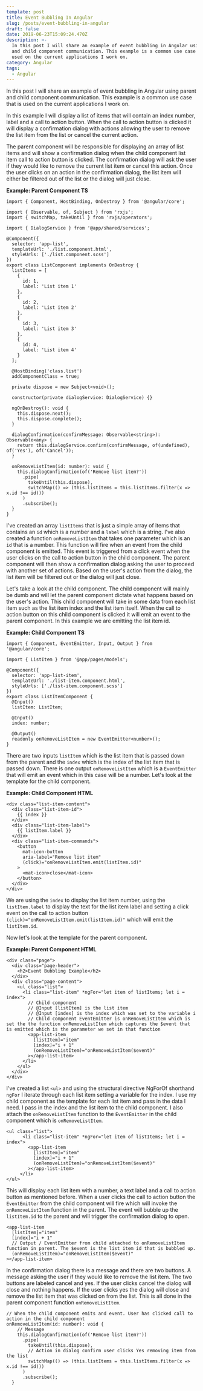 ```yaml
---
template: post
title: Event Bubbling In Angular
slug: /posts/event-bubbling-in-angular
draft: false
date: 2019-06-23T15:09:24.470Z
description: >-
  In this post I will share an example of event bubbling in Angular using parent
  and child component communication. This example is a common use case that is
  used on the current applications I work on.
category: Angular
tags:
  - Angular
---
```

In this post I will share an example of event bubbling in Angular using parent and child component communication. This example is a common use case that is used on the current applications I work on.  

In this example I will display a list of items that will contain an index number, label and a call to action button.  When the call to action button is clicked it will display a confirmation dialog with actions allowing the user to remove the list item from the list or cancel the current action. 

The parent component will be responsible for displaying an array of list items and will show a confirmation dialog when the child component list item call to action button is clicked. The confirmation dialog will ask the user if they would like to remove the current list item or cancel this action. Once the user clicks on an action in the confirmation dialog, the list item will either be filtered out of the list or the dialog will just close.

**Example: Parent Component TS**

```
import { Component, HostBinding, OnDestroy } from '@angular/core';

import { Observable, of, Subject } from 'rxjs';
import { switchMap, takeUntil } from 'rxjs/operators';

import { DialogService } from '@app/shared/services';

@Component({
  selector: 'app-list',
  templateUrl: './list.component.html',
  styleUrls: ['./list.component.scss']
})
export class ListComponent implements OnDestroy {
  listItems = [
    {
      id: 1,
      label: 'List item 1'
    },
    {
      id: 2,
      label: 'List item 2'
    },
    {
      id: 3,
      label: 'List item 3'
    },
    {
      id: 4,
      label: 'List item 4'
    }
  ];

  @HostBinding('class.list')
  addComponentClass = true;

  private dispose = new Subject<void>();

  constructor(private dialogService: DialogService) {}

  ngOnDestroy(): void {
    this.dispose.next();
    this.dispose.complete();
  }

  dialogConfirmation(confirmMessage: Observable<string>): Observable<any> {
    return this.dialogService.confirm(confirmMessage, of(undefined), of('Yes'), of('Cancel'));
  }

  onRemoveListItem(id: number): void {
    this.dialogConfirmation(of('Remove list item?'))
      .pipe(
        takeUntil(this.dispose),
        switchMap(() => (this.listItems = this.listItems.filter(x => x.id !== id)))
      )
      .subscribe();
  }
}
```

I've created an array `listItems` that is just a simple array of items that contains an `id` which is a number and a `label` which is a string. I've also created a function `onRemoveListItem` that takes one parameter which is an `id` that is a number. This function will fire when an event from the child component is emitted. This event is triggered from a click event when the user clicks on the call to action button in the child component. The parent component will then show a confirmation dialog asking the user to proceed with another set of actions. Based on the user's action from the dialog, the list item will be filtered out or the dialog will just close.

Let's take a look at the child component. The child component will mainly be dumb and will let the parent component dictate what happens based on the user's action. This child component will take in some data from each list item such as the list item index and the list item itself. When the call to action button on this child component is clicked it will emit an event to the parent component. In this example we are emitting the list item id.  

**Example: Child Component TS**

```
import { Component, EventEmitter, Input, Output } from '@angular/core';

import { ListItem } from '@app/pages/models';

@Component({
  selector: 'app-list-item',
  templateUrl: './list-item.component.html',
  styleUrls: ['./list-item.component.scss']
})
export class ListItemComponent {
  @Input()
  listItem: ListItem;

  @Input()
  index: number;

  @Output()
  readonly onRemoveListItem = new EventEmitter<number>();
}
```
There are two inputs `listItem` which is the list item that is passed down from the parent and the `index` which is the index of the list item that is passed down. There is one output `onRemoveListItem` which is a `EventEmitter` that will emit an event which in this case will be a number. Let's look at the template for the child component.

**Example: Child Component HTML**

```
<div class="list-item-content">
  <div class="list-item-id">
    {{ index }}
  </div>
  <div class="list-item-label">
    {{ listItem.label }}
  </div>
  <div class="list-item-commands">
    <button
      mat-icon-button
      aria-label="Remove list item"
      (click)="onRemoveListItem.emit(listItem.id)"
    >
      <mat-icon>close</mat-icon>
    </button>
  </div>
</div>
```  
We are using the `index` to display the list item number, using the `listItem.label` to display the text for the list item label and setting a click event on the call to action button `(click)="onRemoveListItem.emit(listItem.id)"` which will emit the `listItem.id`.

Now let's look at the template for the parent component.

**Example: Parent Component HTML**

```
<div class="page">
  <div class="page-header">
    <h2>Event Bubbling Example</h2>
  </div>
  <div class="page-content">
    <ul class="list">
      <li class="list-item" *ngFor="let item of listItems; let i = index">
        // Child component
        // @Input [listItem] is the list item
        // @Input [index] is the index which was set to the variable i
        // Child component EventEmitter is onRemoveListItem which is set the the function onRemoveListItem which captures the $event that is emitted which is the parameter we set in that function 
        <app-list-item
          [listItem]="item"
          [index]="i + 1"
          (onRemoveListItem)="onRemoveListItem($event)"
        ></app-list-item>
      </li>
    </ul>
  </div>
</div>
```
I've created a list `<ul>` and using the structural directive NgForOf shorthand `ngFor` I iterate through each list item setting a variable for the index. I use my child component as the template for each list item and pass in the data I need. I pass in the index and the list item to the child component. I also attach the `onRemoveListItem` function to the `EventEmitter` in the child component which is `onRemoveListItem`.

```
<ul class="list">
      <li class="list-item" *ngFor="let item of listItems; let i = index">
        <app-list-item
          [listItem]="item"
          [index]="i + 1"
          (onRemoveListItem)="onRemoveListItem($event)"
        ></app-list-item>
     </li>
</ul>
```
This will display each list item with a number, a text label and a call to action button as mentioned before. When a user clicks the call to action button the `EventEmitter` from the child component will fire which will invoke the `onRemoveListItem` function in the parent. The event will bubble up the `listItem.id` to the parent and will trigger the confirmation dialog to open. 

```
<app-list-item
  [listItem]="item"
  [index]="i + 1"
  // Output / EventEmitter from child attached to onRemoveListItem function in parent. The $event is the list item id that is bubbled up.
  (onRemoveListItem)="onRemoveListItem($event)"
></app-list-item>
``` 

In the confirmation dialog there is a message and there are two buttons. A message asking the user if they would like to remove the list item.  The two buttons are labeled cancel and yes. If the user clicks cancel the dialog will close and nothing happens. If the user clicks yes the dialog will close and remove the list item that was clicked on from the list. This is all done in the parent component function `onRemoveListItem`.

```
// When the child component emits and event. User has clicked call to action in the child component
onRemoveListItem(id: number): void {
    // Message
    this.dialogConfirmation(of('Remove list item?'))
      .pipe(
        takeUntil(this.dispose),
        // Action in dialog confirm user clicks Yes removing item from the list
        switchMap(() => (this.listItems = this.listItems.filter(x => x.id !== id)))
      )
      .subscribe();
  }
```
